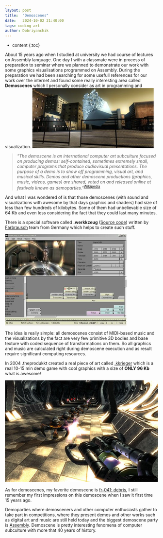 ```yaml
---
layout: post
title:  "Demoscenes"
date:   2024-10-02 21:40:00
tags: coding art
author: Dobriyanchik
---
```


* content
{:toc}

About 15 years ago when I studied at university we had course of lectures on Assembly language. One day I with a classmate were in process of preparation to seminar where we planned to demonstrate our work with some graphics visualisations programmed on Assembly. During the preparation we had been searching for some usefull references for our work over the internet and found some really interesting area called **Demoscenes** which I personally consider as art in programming and visualization.
![fr-041: debris](/assets/images/demoscene-fr-041-debris.jpg)





 > _"The demoscene is an international computer art subculture focused on producing demos: self-contained, sometimes extremely small, computer programs that produce audiovisual presentations. The purpose of a demo is to show off programming, visual art, and musical skills. Demos and other demoscene productions (graphics, music, videos, games) are shared, voted on and released online at festivals known as demoparties."_<sup>[Wikipedia](https://en.wikipedia.org/wiki/Demoscene)</sup>

And what I was wondered of is that those demoscenes (with sound and visualizations with awesome by that days graphics and shaders) had size of less than few hundreds of kilobytes. Some of them had unbelievable size of 64 Kb and even less considering the fact that they could last many minutes.

There is a special software called **.werkkzeug** ([Source code](https://github.com/farbrausch/fr_public/tree/master/werkkzeug3)) written by [Farbrausch](https://en.wikipedia.org/wiki/Farbrausch) team from Germany which helps to create such stuff. 

![.werkkzeug](/assets/images/werkkzeug.jpg)

The idea is really simple: all demoscenes consist of MIDI-based music and the visualizations by the fact are very few primitive 3D bodies and base texture with coded sequence of transformations on them. So all graphics and music are calculated right during demoscene execution and as result require significant computing resources.

In 2004 .theprodukkt created a real piece of art called [.kkrieger](https://en.wikipedia.org/wiki/.kkrieger) which is a real 10-15 min demo game with cool graphics with a size of **ONLY 96 Kb** what is awesome!

![.kkrieger](/assets/images/kkrieger.jpg)

As for demoscenes, my favorite demoscene is [fr-041: debris](https://www.pouet.net/prod.php?which=30244), I still remember my first impressions on this demoscene when I saw it first time 15 years ago.

Demoparties where demosceners and other computer enthusiasts gather to take part in competitions, where they present demos and other works such as digital art and music are still held today and the biggest demoscene party is [Assembly](https://en.wikipedia.org/wiki/Assembly_(demoparty)). 
Demoscene is pretty interesting fenomena of computer subculture with more that 40 years of history.